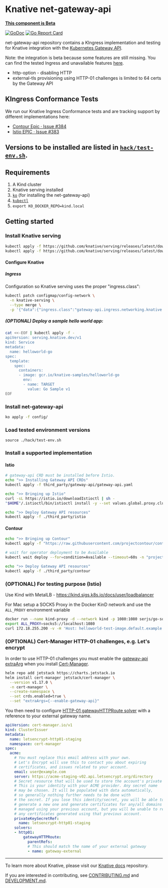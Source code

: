 # Knative net-gateway-api
**[This component is Beta](https://github.com/knative/community/tree/main/mechanics/MATURITY-LEVELS.md)**

[![GoDoc](https://godoc.org/knative-sandbox.dev/net-gateway-api?status.svg)](https://godoc.org/knative.dev/net-gateway-api)
[![Go Report Card](https://goreportcard.com/badge/knative-sandbox/net-gateway-api)](https://goreportcard.com/report/knative-sandbox/net-gateway-api)

net-gateway-api repository contains a KIngress implementation and testing for Knative integration with the [Kubernetes Gateway API](https://gateway-api.sigs.k8s.io/).

Note: the integration is beta because some features are still missing. You can find the tested Ingress and unavailable features [here](docs/test-version.md).

- http-option - disabling HTTP
- external-tls provisioning using HTTP-01 challenges is limited to 64 certs by the Gateway API


## KIngress Conformance Tests

We run our Knative Ingress Conformance tests and are tracking support by different implementations here:

- [Contour Epic · Issue #384](https://github.com/knative-sandbox/net-gateway-api/issues/384)
- [Istio EPIC · Issue #383](https://github.com/knative-sandbox/net-gateway-api/issues/383)

Versions to be installed are listed in [`hack/test-env.sh`](hack/test-env.sh).
---
## Requirements
1. A Kind cluster
1. Knative serving installed
2. [`ko`](https://github.com/ko-build/ko) (for installing the net-gateway-api)
3. [`kubectl`](https://kubernetes.io/docs/tasks/tools/install-kubectl/)
4. `export KO_DOCKER_REPO=kind.local`

## Getting started
### Install Knative serving
```bash
kubectl apply -f https://github.com/knative/serving/releases/latest/download/serving-crds.yaml
kubectl apply -f https://github.com/knative/serving/releases/latest/download/serving-core.yaml
```

#### Configure Knative
##### Ingress
Configuration so Knative serving uses the proper "ingress.class":

```bash
kubectl patch configmap/config-network \
  -n knative-serving \
  --type merge \
  -p '{"data":{"ingress.class":"gateway-api.ingress.networking.knative.dev"}}'
```

##### (OPTIONAL) Deploy a sample hello world app:
```bash
cat <<-EOF | kubectl apply -f -
apiVersion: serving.knative.dev/v1
kind: Service
metadata:
  name: helloworld-go
spec:
  template:
    spec:
      containers:
      - image: gcr.io/knative-samples/helloworld-go
        env:
        - name: TARGET
          value: Go Sample v1
EOF
```

### Install net-gateway-api
```bash
ko apply -f config/
```

### Load tested environment versions
```
source ./hack/test-env.sh
```

### Install a supported implementation
#### Istio
```bash
# gateway-api CRD must be installed before Istio.
echo ">> Installing Gateway API CRDs"
kubectl apply -f third_party/gateway-api/gateway-api.yaml

echo ">> Bringing up Istio"
curl -sL https://istio.io/downloadIstioctl | sh -
"$HOME"/.istioctl/bin/istioctl install -y --set values.global.proxy.clusterDomain="${CLUSTER_SUFFIX}"

echo ">> Deploy Gateway API resources"
kubectl apply -f ./third_party/istio
```

#### Contour
```bash
echo ">> Bringing up Contour"
kubectl apply -f "https://raw.githubusercontent.com/projectcontour/contour/${CONTOUR_VERSION}/examples/render/contour-gateway-provisioner.yaml"

# wait for operator deployment to be Available
kubectl wait deploy --for=condition=Available --timeout=60s -n "projectcontour" contour-gateway-provisioner

echo ">> Deploy Gateway API resources"
kubectl apply -f ./third_party/contour
```

### (OPTIONAL) For testing purpose (Istio)

Use Kind with MetalLB - https://kind.sigs.k8s.io/docs/user/loadbalancer

For Mac setup a SOCK5 Proxy in the Docker KinD network and use the `ALL_PROXY`
environment variable

```bash
docker run --name kind-proxy -d --network kind -p 1080:1080 serjs/go-socks5-proxy
export ALL_PROXY=socks5://localhost:1080
curl 172.18.255.200 -v -H 'Host: helloworld-test-image.default.example.com'
```

### (OPTIONAL) Cert-Manager HTTP-01 challenges, e.g. Let's encrypt
In order to use HTTP-01 challenges you must enable the [gateway-api extraArg](https://cert-manager.io/docs/configuration/acme/http01/#configuring-the-http-01-gateway-api-solver)
when you install [Cert-Manager](https://cert-manager.io).

```bash
helm repo add jetstack https://charts.jetstack.io
helm install cert-manager jetstack/cert-manager \
  --version v1.17.0 \
  -n cert-manager \
  --create-namespace \
  --set crds.enabled=true \
  --set "extraArgs={--enable-gateway-api}"
```

You then need to configure [HTTP-01 gatewayHTTPRoute solver](https://cert-manager.io/docs/reference/api-docs/#acme.cert-manager.io/v1.ACMEChallengeSolverHTTP01GatewayHTTPRoute)
with a reference to your external gateway name.
```yaml
apiVersion: cert-manager.io/v1
kind: ClusterIssuer
metadata:
  name: letsencrypt-http01-staging
  namespace: cert-manager
spec:
  acme:
    # You must replace this email address with your own.
    # Let's Encrypt will use this to contact you about expiring
    # certificates, and issues related to your account.
    email: user@example.com
    server: https://acme-staging-v02.api.letsencrypt.org/directory
    # Secret resource that will be used to store the account's private key.
    # This is your identity with your ACME provider. Any secret name
    # may be chosen. It will be populated with data automatically,
    # so generally nothing further needs to be done with
    # the secret. If you lose this identity/secret, you will be able to
    # generate a new one and generate certificates for any/all domains
    # managed using your previous account, but you will be unable to revoke
    # any certificates generated using that previous account.
    privateKeySecretRef:
      name: letsencrypt-http01-staging
    solvers:
    - http01:
        gatewayHTTPRoute:
          parentRefs:
          # This should match the name of your external gateway
          - name: gateway-external
```

---

To learn more about Knative, please visit our
[Knative docs](https://github.com/knative/docs) repository.

If you are interested in contributing, see [CONTRIBUTING.md](./CONTRIBUTING.md)
and [DEVELOPMENT.md](./DEVELOPMENT.md).
